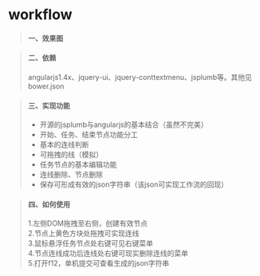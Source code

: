 # workflow


> #### 一、效果图


> #### 二、依赖
> angularjs1.4x、jquery-ui、jquery-conttextmenu、jsplumb等。其他见bower.json


> #### 三、实现功能
> * 开源的jsplumb与angularjs的基本结合（虽然不完美）
> * 开始、任务、结束节点功能分工
> * 基本的连线判断
> * 可拖拽的线（模拟）
> * 任务节点的基本编辑功能
> * 连线删除、节点删除
> * 保存可形成有效的json字符串（该json可实现工作流的回现）


> #### 四、如何使用
> 1.左侧DOM拖拽至右侧，创建有效节点   
> 2.节点上黄色方块处拖拽可实现连线   
> 3.鼠标悬浮任务节点处右键可见右键菜单   
> 4.节点连线成功后连线处右键可现实删除连线的菜单   
> 5.打开f12，单机提交可查看生成的json字符串   
 
